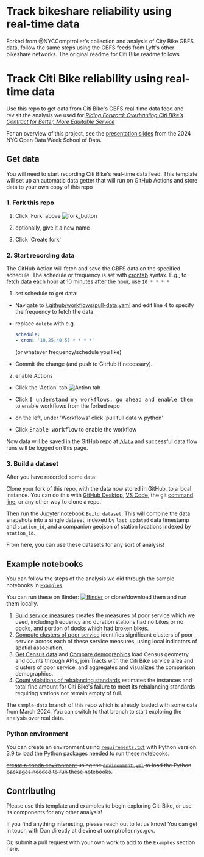 # Track bikeshare reliability using real-time data
Forked from @NYCComptroller's collection and analysis of City Bike GBFS data, follow the same steps using the GBFS feeds from Lyft's other bikeshare networks. The original readme for Citi Bike readme follows

# Track Citi Bike reliability using real-time data

Use this repo to get data from Citi Bike's GBFS real-time data feed and revisit the analysis we used for [*Riding Forward: Overhauling Citi Bike’s Contract for Better, More Equitable Service*](https://comptroller.nyc.gov/reports/riding-forward-overhauling-citi-bikes-contract-for-better-more-equitable-service/)

For an overview of this project, see the [presentation slides](Open%20Data%20Week%20Presentation%203-23-24__with%20annotations.pdf) from the 2024 NYC Open Data Week School of Data. 

## Get data

You will need to start recording Citi Bike's real-time data feed. This template will set up an automatic data getter that will run on GitHub Actions and store data to your own copy of this repo

### 1. Fork this repo

1. Click 'Fork' above 
![fork_button](img/fork_button.png)

1. optionally, give it a new name

2. Click 'Create fork'

### 2. Start recording data

The GitHub Action will fetch and save the GBFS data on the specified schedule. The schedule or frequency is set with [crontab](https://crontab.guru/) syntax. E.g., to fetch data each hour at 10 minutes after the hour, use `10 * * * *`

1. set schedule to get data:
 
- Navigate to [/.github/workflows/pull-data.yaml](/.github/workflows/pull-data.yaml) and edit line 4 to specify the frequency to fetch the data. 

- replace `delete` with e.g.
    ```yaml
    schedule:
    - cron: '10,25,40,55 * * * *'
    ```
    (or whatever frequency/schedule you like)

- Commit the change (and push to GitHub if necessary).

2. enable Actions

- Click the 'Action' tab
![Action tab](img/Action_tab.png)

- Click <kbd>I understand my workflows, go ahead and enable them</kbd> to enable workflows from the forked repo

- on the left, under 'Workflows' click 'pull full data w python'

- Click <kbd>Enable workflow</kbd> to enable the workflow

Now data will be saved in the GitHub repo at [`/data`](/data) and successful data flow runs will be logged on this page.

### 3. Build a dataset

After you have recorded some data:

Clone your fork of this repo, with the data now stored in GitHub, to a local instance. You can do this with [GitHub Desktop](https://docs.github.com/en/desktop/adding-and-cloning-repositories/cloning-a-repository-from-github-to-github-desktop), [VS Code](https://code.visualstudio.com/docs/sourcecontrol/github#_cloning-a-repository), the git [command line](https://docs.github.com/en/repositories/creating-and-managing-repositories/cloning-a-repository), or any other way to clone a repo.

Then run the Jupyter notebook [`Build dataset`](Build%20dataset.ipynb). This will combine the data snapshots into a single dataset, indexed by `last_updated` data timestamp and `station_id`, and a companion geojson of station locations indexed by `station_id`.

From here, you can use these datasets for any sort of analysis!

## Example notebooks

You can follow the steps of the analysis we did through the sample notebooks in [`Examples`](Examples).

You can run these on Binder:   [![Binder](https://mybinder.org/badge_logo.svg)](https://mybinder.org/v2/gh/NYCComptroller/citi-bike-gbfs/HEAD) or clone/download them and run them locally. 

1. [Build service measures](Examples/Build%20service%20measures.ipynb) creates the measures of poor service which we used, including frequency and duration stations had no bikes or no docks, and portion of docks which had broken bikes. 
2. [Compute clusters of poor service](Examples/Compute%20clusters%20of%20poor%20service.ipynb) identifies significant clusters of poor service across each of these service measures, using local indicators of spatial association.
3. [Get Census data](Examples/Get%20Census%20data.ipynb) and [Compare demographics](Examples/Compare%20demographics.ipynb) load Census geometry and counts through APIs, join Tracts with the Citi Bike service area and clusters of poor service, and aggregates and visualizes the comparison demographics.
4. [Count violations of rebalancing standards](Examples/Count%20violations%20of%20rebalancing%20standards.ipynb) estimates the instances and total fine amount for Citi Bike's failure to meet its rebalancing standards requiring stations not remain empty of full.

The `sample-data` branch of this repo which is already loaded with some data from March 2024. You can switch to that branch to start exploring the analysis over real data. 

### Python environment

You can create an environment using [`requirements.txt`](requirements.txt) with Python version 3.9 to load the Python packages needed to run these notebooks.

~~[create a conda environment](https://conda.io/projects/conda/en/latest/user-guide/tasks/manage-environments.html#creating-an-environment-from-an-environment-yml-file) using the [`environment.yml`](environment.yml) to load the Python packages needed to run these notebooks.~~


## Contributing

Please use this template and examples to begin exploring Citi Bike, or use its components for any other analysis!

If you find anything interesting, please reach out to let us know! You can get in touch with Dan directly at dlevine at comptroller.nyc.gov.

Or, submit a pull request with your own work to add to the `Examples` section here. 
